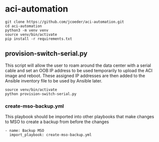 # aci-automation

```
git clone https://github.com/jcoeder/aci-automation.git
cd aci-automation
python3 -m venv venv
source venv/bin/activate
pip install -r requirements.txt
```

## provision-switch-serial.py

This script will allow the user to roam around the data center with a serial cable and set an OOB IP address to be used temporarily to upload the ACI image and reboot.  These assigned IP addresses are then added to the Ansible inventory file to be used by Ansible later. 

```
source venv/bin/activate
python provision-switch-serial.py
```










### create-mso-backup.yml

This playbook should be imported into other playbooks that make changes to MSO to create a backup from before the changes

```
- name: Backup MSO
  import_playbook: create-mso-backup.yml
```
